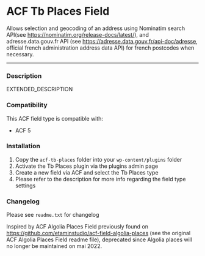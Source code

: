 # ACF Tb Places Field

Allows selection and geocoding of an address using Nominatim search API(see https://nominatim.org/release-docs/latest/), and adresse.data.gouv.fr API (see https://adresse.data.gouv.fr/api-doc/adresse, official french administration address data API) for french postcodes when necessary.

-----------------------

### Description

EXTENDED_DESCRIPTION

### Compatibility

This ACF field type is compatible with:
* ACF 5

### Installation

1. Copy the `acf-tb-places` folder into your `wp-content/plugins` folder
2. Activate the Tb Places plugin via the plugins admin page
3. Create a new field via ACF and select the Tb Places type
4. Please refer to the description for more info regarding the field type settings

### Changelog
Please see `readme.txt` for changelog

Inspired by ACF Algolia Places Field previously found on https://github.com/etaminstudio/acf-field-algolia-places (see the original ACF Algolia Places Field readme file), deprecated since Algolia places will no longer be maintained on mai 2022.
